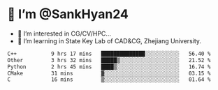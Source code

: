 # 👋 I’m @SankHyan24

- 👀 I’m interested in CG/CV/HPC...
- 🌱 I’m learning in State Key Lab of CAD&CG, Zhejiang University.

<!---
SankHyan24/SankHyan24 is a ✨ special ✨ repository because its `README.md` (this file) appears on your GitHub profile.
You can click the Preview link to take a look at your changes.
--->
<!--START_SECTION:waka-->

```txt
C++           9 hrs 17 mins   ██████████████░░░░░░░░░░░   56.40 %
Other         3 hrs 32 mins   █████▒░░░░░░░░░░░░░░░░░░░   21.52 %
Python        2 hrs 45 mins   ████▒░░░░░░░░░░░░░░░░░░░░   16.74 %
CMake         31 mins         ▓░░░░░░░░░░░░░░░░░░░░░░░░   03.15 %
C             16 mins         ▒░░░░░░░░░░░░░░░░░░░░░░░░   01.64 %
```

<!--END_SECTION:waka-->
